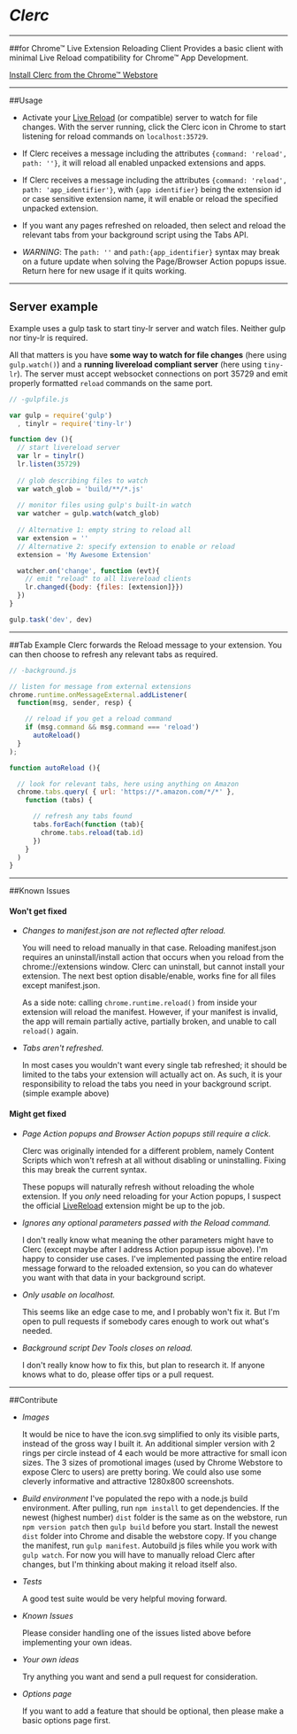 # *Clerc*

----
##for Chrome™ Live Extension Reloading Client
Provides a basic client with minimal Live Reload compatibility for Chrome™ App Development.

[Install Clerc from the Chrome™ Webstore](https://chrome.google.com/webstore/detail/clerc/dncedehofgbacgaojmingbdfogecjjbj)

----
##Usage
* Activate your [Live Reload](http://livereload.com) (or compatible) server to watch for file changes. With the server running, click the Clerc icon in Chrome to start listening for reload commands on `localhost:35729`.

* If Clerc receives a message including the attributes ``{command: 'reload', path: ''}``, it will reload all enabled unpacked extensions and apps.

* If Clerc receives a message including the attributes ``{command: 'reload', path: 'app_identifier'}``, with `{app identifier}` being the extension id or case sensitive extension name, it will enable or reload the specified unpacked extension.

* If you want any pages refreshed on reloaded, then select and reload the relevant tabs from your background script using the Tabs API.

* *WARNING*: The `path: ''` and `path:{app_identifier}` syntax may break on a future update when solving the Page/Browser Action popups issue. Return here for new usage if it quits working.

----
## Server example
Example uses a gulp task to start tiny-lr server and watch files. Neither gulp nor tiny-lr is required. 

All that matters is you have **some way to watch for file changes** (here using ``gulp.watch()``) and a **running livereload compliant server** (here using ``tiny-lr``). The server must accept websocket connections on port 35729 and emit properly formatted ``reload`` commands on the same port.

```javascript
// -gulpfile.js

var gulp = require('gulp')
  , tinylr = require('tiny-lr')

function dev (){
  // start livereload server
  var lr = tinylr()
  lr.listen(35729)
  
  // glob describing files to watch
  var watch_glob = 'build/**/*.js'
  
  // monitor files using gulp's built-in watch
  var watcher = gulp.watch(watch_glob)
  
  // Alternative 1: empty string to reload all
  var extension = ''
  // Alternative 2: specify extension to enable or reload
  extension = 'My Awesome Extension'

  watcher.on('change', function (evt){
    // emit "reload" to all livereload clients
    lr.changed({body: {files: [extension]}})
  })
}

gulp.task('dev', dev)
```

----
##Tab Example
Clerc forwards the Reload message to your extension. You can then choose to refresh any relevant tabs as required.

```javascript
// -background.js

// listen for message from external extensions
chrome.runtime.onMessageExternal.addListener(
  function(msg, sender, resp) {

    // reload if you get a reload command
    if (msg.command && msg.command === 'reload')
      autoReload()
  }
);

function autoReload (){

  // look for relevant tabs, here using anything on Amazon
  chrome.tabs.query( { url: 'https://*.amazon.com/*/*' },
    function (tabs) {

      // refresh any tabs found
      tabs.forEach(function (tab){
        chrome.tabs.reload(tab.id)
      })
    }
  )
}
```

----
##Known Issues

#### Won't get fixed
* *Changes to manifest.json are not reflected after reload.*

    You will need to reload manually in that case. Reloading manifest.json requires an uninstall/install action that occurs when you reload from the chrome://extensions window. Clerc can uninstall, but cannot install your extension. The next best option disable/enable, works fine for all files except manifest.json.

    As a side note: calling ``chrome.runtime.reload()`` from inside your extension will reload the manifest. However, if your manifest is invalid, the app will remain partially active, partially broken, and unable to call ``reload()`` again.

* *Tabs aren't refreshed.*
    
    In most cases you wouldn't want every single tab refreshed; it should be limited to the tabs your extension will actually act on. As such, it is your responsibility to reload the tabs you need in your background script. (simple example above)

#### Might get fixed
* *Page Action popups and Browser Action popups still require a click.*
    
    Clerc was originally intended for a different problem, namely Content Scripts which won't refresh at all without disabling or uninstalling. Fixing this may break the current syntax.
 
    These popups will naturally refresh without reloading the whole extension. If you *only* need reloading for your Action popups, I suspect the official [LiveReload](http://livereload.com) extension might be up to the job.

* *Ignores any optional parameters passed with the Reload command.*
 
    I don't really know what meaning the other parameters might have to Clerc (except maybe after I address Action popup issue above). I'm happy to consider use cases. I've implemented passing the entire reload message forward to the reloaded extension, so you can do whatever you want with that data in your background script.

* *Only usable on localhost.*
 
    This seems like an edge case to me, and I probably won't fix it. But I'm open to pull requests if somebody cares enough to work out what's needed.

* *Background script Dev Tools closes on reload.*

    I don't really know how to fix this, but plan to research it. If anyone knows what to do, please offer tips or a pull request.

----
##Contribute

* *Images*
  
    It would be nice to have the icon.svg simplified to only its visible parts, instead of the gross way I built it. An additional simpler version with 2 rings per circle instead of 4 each would be more attractive for small icon sizes. The 3 sizes of promotional images (used by Chrome Webstore to expose Clerc to users) are pretty boring. We could also use some cleverly informative and attractive 1280x800 screenshots. 

* *Build environment*
  I've populated the repo with a node.js build environment. After pulling, run `npm install` to get dependencies. If the newest (highest number) `dist` folder is the same as on the webstore, run `npm version patch` then `gulp build` before you start. Install the newest `dist` folder into Chrome and disable the webstore copy. If you change the manifest, run `gulp manifest`. Autobuild js files while you work with `gulp watch`. For now you will have to manually reload Clerc after changes, but I'm thinking about making it reload itself also.

* *Tests*
    
    A good test suite would be very helpful moving forward.

* *Known Issues*

    Please consider handling one of the issues listed above before implementing your own ideas.

* *Your own ideas*

    Try anything you want and send a pull request for consideration. 

* *Options page*
    
    If you want to add a feature that should be optional, then please make a basic options page first.